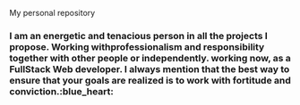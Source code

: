 My personal repository
<div>
  <h3>
  I am an energetic and tenacious person in all the projects I propose. 
  Working withprofessionalism and responsibility together with other people or independently.
  working now, as a FullStack Web developer. I always mention that the best way to ensure that 
  your goals are realized is to work with fortitude and conviction.:blue_heart:
  </h3>
</div>




